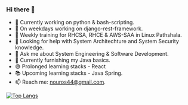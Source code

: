 ### Hi there 👋

<!--
**nou-ros/nou-ros** is a ✨ _special_ ✨ repository because its `README.md` (this file) appears on your GitHub profile.

Here are some ideas to get you started:
-->
<!-- ![](https://komarev.com/ghpvc/?username=nou-ros) -->

- 🔭 Currently working on python & bash-scripting.
- 🔬 On weekdays working on django-rest-framework.
- 🌱 Weekly training for RHCSA, RHCE & AWS-SAA in Linux Pathshala.
- 🤔 Looking for help with System Architechture and System Security knowledge.
- 💬 Ask me about System Engineering & Software Development.
- 📌 Currently furnishing my Java basics. 
- :sweat_smile: Prolonged learning stacks - React
- 📚 Upcoming learning stacks - Java Spring.
- 📫 Reach me: nouros44@gmail.com.


[![Top Langs](https://github-readme-stats.vercel.app/api/top-langs/?username=nou-ros&layout=compact&langs_count=15&theme=default)](https://github.com/DenverCoder1/github-readme-streak-stats)
<!-- 
[![GitHub Streak](https://github-readme-streak-stats.herokuapp.com?user=nou-ros&theme=gotham&date_format=M%20j%5B%2C%20Y%5D)](https://github.com/DenverCoder1/github-readme-streak-stats) -->

